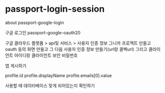 # passport-login-session
about passport-google-login

구글 로그인 passport-google-oauth20

구글 클라우드 플랫폼 > api및 서비스 > 사용자 인증 정보
그니까 프로젝트 만들고 oauth 동의 화면 만들고 그 다음 사용자 인증 정보 만들기(url랑 콜벡url)
그리고 클라이언트 아이디랑 클라이언트 보안 비밀번호

앱 게시하기

profile.id
profile.displayName
profile.emails[0].value 

사용할 때 데이터베이스 맞게 되어있는지 확인하기
